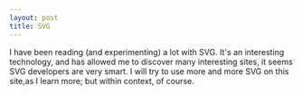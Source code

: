 ```yaml
---
layout: post
title: SVG
---
```


I have been reading (and experimenting) a lot with SVG. It's an interesting technology, and has allowed me to discover many interesting sites, it seems SVG developers are very smart. I will try to use more and more SVG on this site,as I learn more; but within context, of course.
